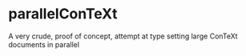 # parallelConTeXt
A very crude, proof of concept, attempt at type setting large ConTeXt documents in parallel
